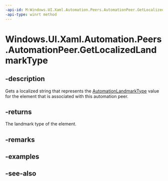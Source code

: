 ```yaml
---
-api-id: M:Windows.UI.Xaml.Automation.Peers.AutomationPeer.GetLocalizedLandmarkType
-api-type: winrt method
---
```


<!-- Method syntax
public string GetLocalizedLandmarkType()
-->

# Windows.UI.Xaml.Automation.Peers.AutomationPeer.GetLocalizedLandmarkType

## -description
Gets a localized string that represents the [AutomationLandmarkType](automationlandmarktype.md) value for the element that is associated with this automation peer.



## -returns
The landmark type of the element.

## -remarks

## -examples

## -see-also
